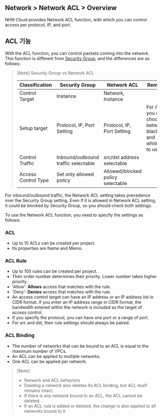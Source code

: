 ## Network > Network ACL > Overview

NHN Cloud provides Network ACL function, with which you can control access per protocol, IP, and port.


## ACL 기능

With the ACL function, you can control packets coming into the network. 
This function is different from [Security Group](https://docs.toast.com/ko/Network/VPC/ko/console-guide/#_8), and the differences are as follows:

> [Note] Security Group vs Network ACL
>
> | Classification      | Security Group                      | Network ACL                       | Remark                                                       |
> | ------------------- | ----------------------------------- | --------------------------------- | ------------------------------------------------------------ |
> | Control Target      | Instance                            | Network, Instance                 |                                                              |
> | Setup target        | Protocol, IP, Port Setting          | Protocol, IP, Port Setting        | For ACL, you can choose between blacklist and whitelist to use it |
> | Control Traffic     | Inbound/outbound traffic selectable | src/dst address selectable        |                                                              |
> | Access Control Type | Set only allowed policy             | Allowed/blocked policy selectable |                                                              |

For inbound/outbound traffic, the Network ACL setting takes precedence over the Security Group setting. Even if it is allowed in Network ACL setting, it could be blocked by Security Group, so you should check both settings.

To use the Network ACL function, you need to specify the settings as follows:

### ACL

* Up to 10 ACLs can be created per project.
* Its properties are Name and Memo.

### ACL Rule

* Up to 100 rules can be created per project.
* Their order number determines their priority. Lower number takes higher priority.
* 'Allow': **Allows** access that matches with the rule.
* 'Deny': **Denies** access that matches with the rule.
* An access control target can have an IP address or an IP address list in CIDR format. If you enter an IP address range in CIDR format, the bandwidth entered within the network is included as the target of access control.
* If you specify the protocol, you can have one port or a range of port.
* For src and dst, their rule settings should always be paired.


### ACL Binding

* The number of networks that can be bound to an ACL is equal to the maximum number of VPCs.
* An ACL can be applied to multiple networks.
* One ACL can be applied per network.

> [Note] 
>
> * Network and ACL behaviors 
> * Deleting a network also deletes its ACL binding, but ACL itself remains intact. 
> * If there is any network bound to an ACL, the ACL cannot be deleted. 
> * If an ACL rule is added or deleted, the change is also applied to all networks bound to it.

